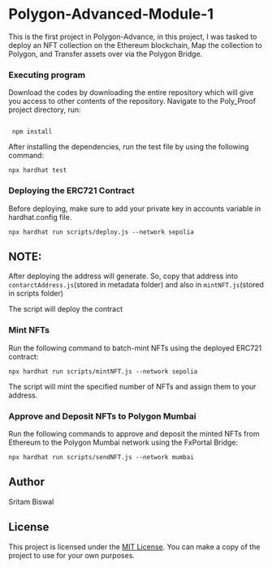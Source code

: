 # Polygon-Advanced-Module-1

This is the first project in Polygon-Advance, in this project, I was tasked to deploy an NFT collection on the Ethereum blockchain, Map the collection to Polygon, and Transfer assets over via the Polygon Bridge.

### Executing program

Download the codes by downloading the entire repository which will give you access to other contents of the repository. Navigate to the Poly_Proof project directory,  run:

```shell

 npm install

```

After installing the dependencies, run the test file by using the following command:

```shell
npx hardhat test
```

### Deploying the ERC721 Contract

Before deploying, make sure to add your private key in accounts variable in hardhat.config file.

``` shell
npx hardhat run scripts/deploy.js --network sepolia 
```
## NOTE:
After deploying the address will generate. So, copy that address into `contarctAddress.js`(stored in metadata folder) and also in `mintNFT.js`(stored in scripts folder)

 
The script will deploy the contract 
###  Mint NFTs

Run the following command to batch-mint NFTs using the deployed ERC721 contract:

``` shell
npx hardhat run scripts/mintNFT.js --network sepolia
```

The script will mint the specified number of NFTs and assign them to your address.

### Approve and Deposit NFTs to Polygon Mumbai

Run the following commands to approve and deposit the minted NFTs from Ethereum to the Polygon Mumbai network using the FxPortal Bridge:

```shell
npx hardhat run scripts/sendNFT.js --network mumbai
```



## Author

Sritam Biswal

## License

This project is licensed under the [MIT License](LICENSE).
You can make a copy of the project to use for your own purposes.
